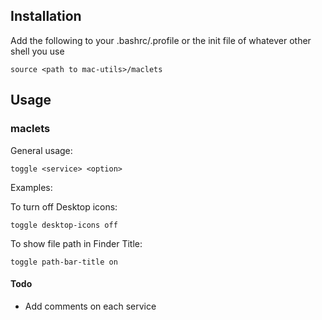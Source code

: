 ## Installation

Add the following to your .bashrc/.profile or the init file of whatever other shell you use

    source <path to mac-utils>/maclets
    
## Usage

### maclets

General usage:

    toggle <service> <option>
    
Examples: 

To turn off Desktop icons:

    toggle desktop-icons off

To show file path in Finder Title:

    toggle path-bar-title on
    
#### Todo
- Add comments on each service

